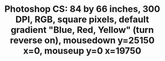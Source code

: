 ---
inv_num: 2011-006
add_credit:
url: 2011-006-photoshop-cs
title: 'Photoshop CS: 84 by 66 inches, 300 DPI, RGB, square pixels, default gradient
  "Blue, Red, Yellow" (turn reverse on), mousedown y=25150 x=0, mouseup y=0 x=19750'
year: '2011'
display_year: '2011'
medium: Chromogenic print
dims: 87 x 69 inches
pitch:
ps:
live_url:
youtube:
related_code:
subheading:
download:
commission:
related:
layout: things-i-made
---